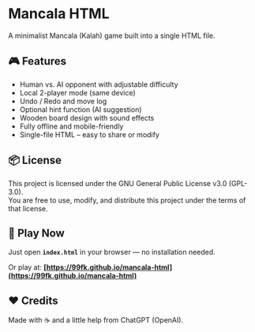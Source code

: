 # Mancala HTML
A minimalist Mancala (Kalah) game built into a single HTML file.

## 🎮 Features
- Human vs. AI opponent with adjustable difficulty
- Local 2-player mode (same device)
- Undo / Redo and move log
- Optional hint function (AI suggestion)
- Wooden board design with sound effects
- Fully offline and mobile-friendly
- Single-file HTML – easy to share or modify

## 📦 License
This project is licensed under the GNU General Public License v3.0 (GPL-3.0).  
You are free to use, modify, and distribute this project under the terms of that license.

## 🚀 Play Now
Just open **`index.html`** in your browser — no installation needed.  

Or play at: **[https://99fk.github.io/mancala-html](https://99fk.github.io/mancala-html)**

## ❤️ Credits
Made with ☕ and a little help from ChatGPT (OpenAI).
